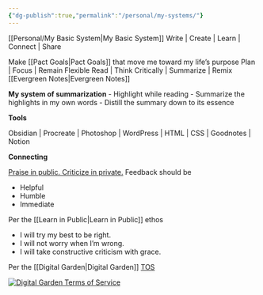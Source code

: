 ```yaml
---
{"dg-publish":true,"permalink":"/personal/my-systems/"}
---
```



[[Personal/My Basic System\|My Basic System]]
Write | Create | Learn | Connect | Share

Make [[Pact Goals\|Pact Goals]] that move me toward my life’s purpose
Plan | Focus | Remain Flexible
Read | Think Critically | Summarize | Remix
[[Evergreen Notes\|Evergreen Notes]]

**My system of summarization**
	- Highlight while reading
	- Summarize the highlights in my own words
	- Distill the summary down to its essence

**Tools**

Obsidian | Procreate | Photoshop | WordPress | HTML | CSS | Goodnotes | Notion

**Connecting**

[Praise in public. Criticize in private.](https://www.radicalcandor.com/public-praise-private-criticism/) Feedback should be

-   Helpful
-   Humble
-   Immediate

Per the [[Learn in Public\|Learn in Public]] ethos

-   I will try my best to be right.
-   I will not worry when I’m wrong.
-   I will take constructive criticism with grace.

Per the [[Digital Garden\|Digital Garden]] [TOS](https://www.swyx.io/digital-garden-tos)

[![Digital Garden Terms of Service](https://i0.wp.com/angiebowen.com/wp-content/uploads/2023/01/digitalgardentos.png?resize=640%2C331&ssl=1)](https://www.swyx.io/digital-garden-tos)

